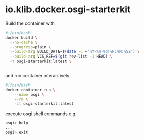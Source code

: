# io.klib.docker.osgi-starterkit

Build the container with 

```bash
#!/bin/bash
docker build \
  --no-cache \
  --progress=plain \
  --build-arg BUILD_DATE=$(date -u +'%Y-%m-%dT%H:%M:%SZ') \
  --build-arg VCS_REF=$(git rev-list -1 HEAD) \
  -t osgi-starterkit:latest \
  .
```
and run container interactively

```bash
#!/bin/bash
docker container run \
    --name osgi \
    --rm \
    -it osgi-starterkit:latest
```

execute osgi shell commands e.g.
```bash
osgi> help
...
osgi> exit
```
